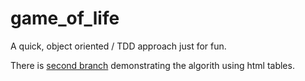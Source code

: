 # game_of_life
A quick, object oriented / TDD approach just for fun.

There is [second branch](https://github.com/mormolis/game_of_life/tree/html_demo) demonstrating the algorith using html tables.

